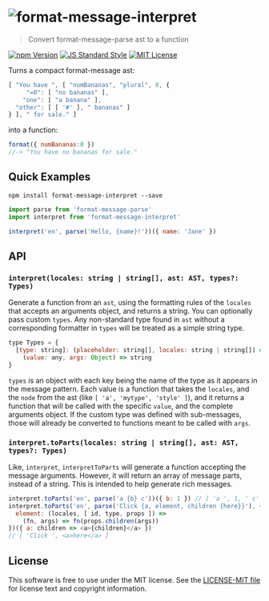 # ![format-message-interpret][logo]

> Convert format-message-parse ast to a function

[![npm Version][npm-image]][npm]
[![JS Standard Style][style-image]][style]
[![MIT License][license-image]][LICENSE]

Turns a compact format-message ast:
```js
[ "You have ", [ "numBananas", "plural", 0, {
     "=0": [ "no bananas" ],
    "one": [ "a banana" ],
  "other": [ [ '#' ], " bananas" ]
} ], " for sale." ]
```

into a function:
```js
format({ numBananas:0 })
//-> "You have no bananas for sale."
```

Quick Examples
--------------

`npm install format-message-interpret --save`

```js
import parse from 'format-message-parse'
import interpret from 'format-message-interpret'

interpret('en', parse('Hello, {name}!'))({ name: 'Jane' })
```

API
---

### `interpret(locales: string | string[], ast: AST, types?: Types)`

Generate a function from an `ast`, using the formatting rules of the `locales` that accepts an arguments object, and returns a string. You can optionally pass custom `types`. Any non-standard type found in `ast` without a corresponding formatter in `types` will be treated as a simple string type.

```js
type Types = {
  [type: string]: (placeholder: string[], locales: string | string[]) =>
    (value: any, args: Object) => string
}
```

`types` is an object with each key being the name of the type as it appears in the message pattern. Each value is a function that takes the `locales`, and the `node` from the ast (like `[ 'a', 'mytype', 'style' ]`), and it returns a function that will be called with the specific `value`, and the complete arguments object. If the custom type was defined with sub-messages, those will already be converted to functions meant to be called with `args`.

### `interpret.toParts(locales: string | string[], ast: AST, types?: Types)`

Like, `interpret`, `interpretToParts` will generate a function accepting the message arguments. However, it will return an array of message parts, instead of a string. This is intended to help generate rich messages.

```js
interpret.toParts('en', parse('a {b} c'))({ b: 1 }) // [ 'a ', 1, ' c' ]
interpret.toParts('en', parse('Click {a, element, children {here}}'), {
  element: (locales, [ id, type, props ]) =>
    (fn, args) => fn(props.children(args))
})({ a: children => <a>{children}</a> })
// [ 'Click ', <a>here</a> ]
```

License
-------

This software is free to use under the MIT license. See the [LICENSE-MIT file][LICENSE] for license text and copyright information.


[logo]: https://format-message.github.io/format-message/logo.svg
[npm]: https://www.npmjs.org/package/format-message-interpret
[npm-image]: https://img.shields.io/npm/v/format-message-interpret.svg
[style]: https://github.com/feross/standard
[style-image]: https://img.shields.io/badge/code%20style-standard-brightgreen.svg
[license-image]: https://img.shields.io/npm/l/format-message.svg
[LICENSE]: https://github.com/format-message/format-message/blob/master/LICENSE-MIT
